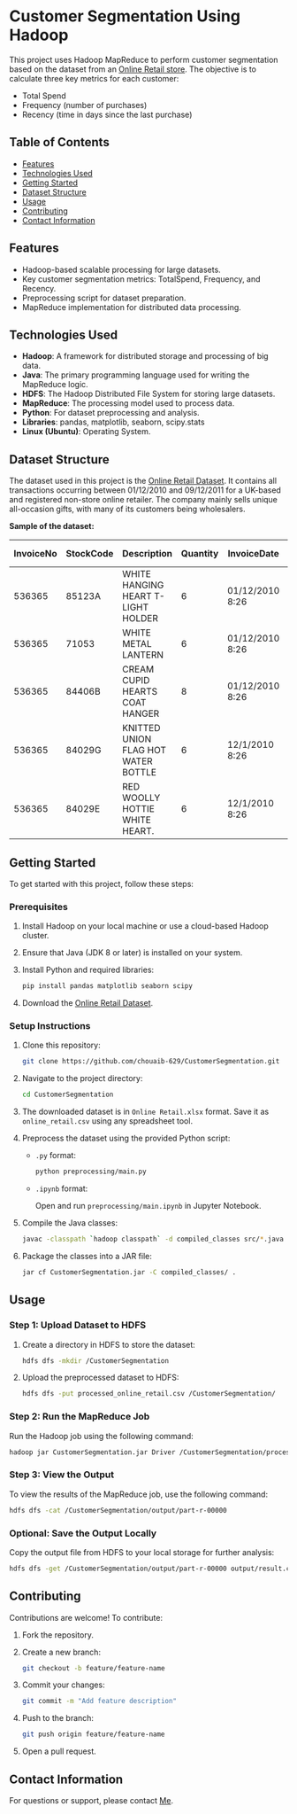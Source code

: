 # Customer Segmentation Using Hadoop

This project uses Hadoop MapReduce to perform customer segmentation based on the dataset from an [Online Retail store](https://archive.ics.uci.edu/dataset/352/online+retail). The objective is to calculate three key metrics for each customer:

- Total Spend
- Frequency (number of purchases)
- Recency (time in days since the last purchase)

## Table of Contents

- [Features](#features)
- [Technologies Used](#technologies-used)
- [Getting Started](#getting-started)
- [Dataset Structure](#dataset-structure)
- [Usage](#usage)
- [Contributing](#contributing)
- [Contact Information](#contact-information)

## Features

- Hadoop-based scalable processing for large datasets.
- Key customer segmentation metrics: TotalSpend, Frequency, and Recency.
- Preprocessing script for dataset preparation.
- MapReduce implementation for distributed data processing.

## Technologies Used

- **Hadoop**: A framework for distributed storage and processing of big data.
- **Java**: The primary programming language used for writing the MapReduce logic.
- **HDFS**: The Hadoop Distributed File System for storing large datasets.
- **MapReduce**: The processing model used to process data.
- **Python**: For dataset preprocessing and analysis.
- **Libraries**: pandas, matplotlib, seaborn, scipy.stats
- **Linux (Ubuntu)**: Operating System.

## Dataset Structure

The dataset used in this project is the [Online Retail Dataset](https://archive.ics.uci.edu/dataset/352/online+retail). It contains all transactions occurring between 01/12/2010 and 09/12/2011 for a UK-based and registered non-store online retailer. The company mainly sells unique all-occasion gifts, with many of its customers being wholesalers.

**Sample of the dataset:**

| InvoiceNo | StockCode | Description                        | Quantity | InvoiceDate         | UnitPrice (Sterling) | CustomerID | Country        |
| --------- | --------- | ---------------------------------- | -------- | ------------------- | --------- | ---------- | -------------- |
| 536365    | 85123A    | WHITE HANGING HEART T-LIGHT HOLDER | 6        | 01/12/2010 8:26 | 2.55      | 17850.0     | United Kingdom |
| 536365    | 71053     | WHITE METAL LANTERN                | 6        | 01/12/2010 8:26 | 3.39      | 17850.0     | United Kingdom |
| 536365    | 84406B    | CREAM CUPID HEARTS COAT HANGER     | 8        | 01/12/2010 8:26 | 2.75      | 17850.0     | United Kingdom |
| 536365    | 84029G 	| KNITTED UNION FLAG HOT WATER BOTTLE | 6	      | 12/1/2010 8:26	 | 3.39      | 17850.0    | United Kingdom |
| 536365    |	84029E   |	RED WOOLLY HOTTIE WHITE HEART.   | 6         | 12/1/2010 8:26   | 3.39      | 17850.0     | United Kingdom |

## Getting Started

To get started with this project, follow these steps:

### Prerequisites

1. Install Hadoop on your local machine or use a cloud-based Hadoop cluster.
2. Ensure that Java (JDK 8 or later) is installed on your system.
3. Install Python and required libraries:

   ```bash
   pip install pandas matplotlib seaborn scipy
   ```

4. Download the [Online Retail Dataset](https://archive.ics.uci.edu/ml/datasets/Online+Retail).

### Setup Instructions

1. Clone this repository:

   ```bash
   git clone https://github.com/chouaib-629/CustomerSegmentation.git
   ```

2. Navigate to the project directory:

   ```bash
   cd CustomerSegmentation
   ```

3. The downloaded dataset is in `Online Retail.xlsx` format. Save it as `online_retail.csv` using any spreadsheet tool.

4. Preprocess the dataset using the provided Python script:

   - `.py` format:

     ```bash
     python preprocessing/main.py
     ```

   - `.ipynb` format:

     Open and run `preprocessing/main.ipynb` in Jupyter Notebook.

5. Compile the Java classes:

   ```bash
   javac -classpath `hadoop classpath` -d compiled_classes src/*.java
   ```

6. Package the classes into a JAR file:

   ```bash
   jar cf CustomerSegmentation.jar -C compiled_classes/ .
   ```

## Usage

### Step 1: Upload Dataset to HDFS

1. Create a directory in HDFS to store the dataset:

   ```bash
   hdfs dfs -mkdir /CustomerSegmentation
   ```

2. Upload the preprocessed dataset to HDFS:

   ```bash
   hdfs dfs -put processed_online_retail.csv /CustomerSegmentation/
   ```

### Step 2: Run the MapReduce Job

Run the Hadoop job using the following command:

```bash
hadoop jar CustomerSegmentation.jar Driver /CustomerSegmentation/processed_online_retail.csv /CustomerSegmentation/output/
```

### Step 3: View the Output

To view the results of the MapReduce job, use the following command:

```bash
hdfs dfs -cat /CustomerSegmentation/output/part-r-00000
```

### **Optional:** Save the Output Locally

Copy the output file from HDFS to your local storage for further analysis:

```bash
hdfs dfs -get /CustomerSegmentation/output/part-r-00000 output/result.csv
```

## Contributing

Contributions are welcome! To contribute:

1. Fork the repository.
2. Create a new branch:

   ```bash
   git checkout -b feature/feature-name
   ```

3. Commit your changes:

   ```bash
   git commit -m "Add feature description"
   ```

4. Push to the branch:

   ```bash
   git push origin feature/feature-name
   ```

5. Open a pull request.

## Contact Information

For questions or support, please contact [Me](mailto:your-email@example.com).

